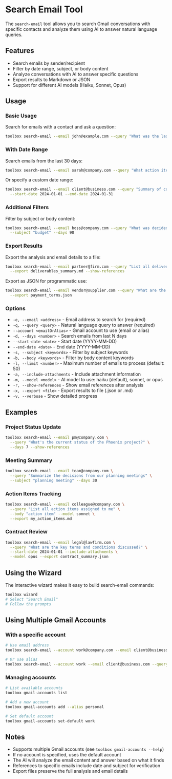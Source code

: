 # Search Email Tool

The `search-email` tool allows you to search Gmail conversations with specific contacts and analyze them using AI to answer natural language queries.

## Features

- Search emails by sender/recipient
- Filter by date range, subject, or body content
- Analyze conversations with AI to answer specific questions
- Export results to Markdown or JSON
- Support for different AI models (Haiku, Sonnet, Opus)

## Usage

### Basic Usage

Search for emails with a contact and ask a question:

```bash
toolbox search-email --email john@example.com --query "What was the last project update?"
```

### With Date Range

Search emails from the last 30 days:

```bash
toolbox search-email --email sarah@company.com --query "What action items were mentioned?" --days 30
```

Or specify a custom date range:

```bash
toolbox search-email --email client@business.com --query "Summary of contract discussions" \
  --start-date 2024-01-01 --end-date 2024-01-31
```

### Additional Filters

Filter by subject or body content:

```bash
toolbox search-email --email boss@company.com --query "What was decided about the budget?" \
  --subject "budget" --days 90
```

### Export Results

Export the analysis and email details to a file:

```bash
toolbox search-email --email partner@firm.com --query "List all deliverables mentioned" \
  --export deliverables_summary.md --show-references
```

Export as JSON for programmatic use:

```bash
toolbox search-email --email vendor@supplier.com --query "What are the payment terms?" \
  --export payment_terms.json
```

### Options

- `-e, --email <address>` - Email address to search for (required)
- `-q, --query <query>` - Natural language query to answer (required)
- `--account <emailOrAlias>` - Gmail account to use (email or alias)
- `-d, --days <number>` - Search emails from last N days
- `--start-date <date>` - Start date (YYYY-MM-DD)
- `--end-date <date>` - End date (YYYY-MM-DD)
- `-s, --subject <keywords>` - Filter by subject keywords
- `-b, --body <keywords>` - Filter by body content keywords
- `-l, --limit <number>` - Maximum number of emails to process (default: 50)
- `-a, --include-attachments` - Include attachment information
- `-m, --model <model>` - AI model to use: haiku (default), sonnet, or opus
- `-r, --show-references` - Show email references after analysis
- `-x, --export <file>` - Export results to file (.json or .md)
- `-v, --verbose` - Show detailed progress

## Examples

### Project Status Update

```bash
toolbox search-email --email pm@company.com \
  --query "What's the current status of the Phoenix project?" \
  --days 7 --show-references
```

### Meeting Summary

```bash
toolbox search-email --email team@company.com \
  --query "Summarize the decisions from our planning meetings" \
  --subject "planning meeting" --days 30
```

### Action Items Tracking

```bash
toolbox search-email --email colleague@company.com \
  --query "List all action items assigned to me" \
  --body "action item" --model sonnet \
  --export my_action_items.md
```

### Contract Review

```bash
toolbox search-email --email legal@lawfirm.com \
  --query "What are the key terms and conditions discussed?" \
  --start-date 2024-01-01 --include-attachments \
  --model opus --export contract_summary.json
```

## Using the Wizard

The interactive wizard makes it easy to build search-email commands:

```bash
toolbox wizard
# Select "Search Email"
# Follow the prompts
```

## Using Multiple Gmail Accounts

### With a specific account

```bash
# Use email address
toolbox search-email --account work@company.com --email client@business.com --query "project timeline"

# Or use alias
toolbox search-email --account work --email client@business.com --query "project timeline"
```

### Managing accounts

```bash
# List available accounts
toolbox gmail-accounts list

# Add a new account
toolbox gmail-accounts add --alias personal

# Set default account
toolbox gmail-accounts set-default work
```

## Notes

- Supports multiple Gmail accounts (see `toolbox gmail-accounts --help`)
- If no account is specified, uses the default account
- The AI will analyze the email content and answer based on what it finds
- References to specific emails include date and subject for verification
- Export files preserve the full analysis and email details